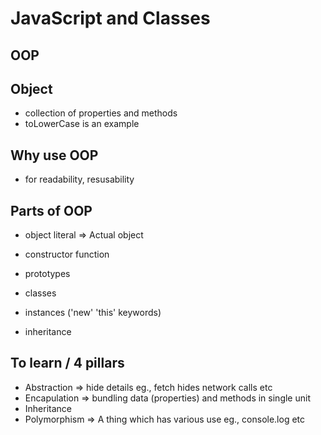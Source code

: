# JavaScript and Classes

## OOP

## Object
- collection of properties and methods
- toLowerCase is an example

## Why use OOP
- for readability, resusability

## Parts of OOP
- object literal => Actual object

- constructor function
- prototypes
- classes
- instances ('new' 'this' keywords)
- inheritance


## To learn / 4 pillars
- Abstraction => hide details eg., fetch hides network calls etc
- Encapulation => bundling data (properties) and methods in single unit
- Inheritance
- Polymorphism  => A thing which has various use eg., console.log etc 